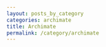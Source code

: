 ```yaml
---
layout: posts_by_category
categories: archimate
title: Archimate
permalink: /category/archimate
---
```

